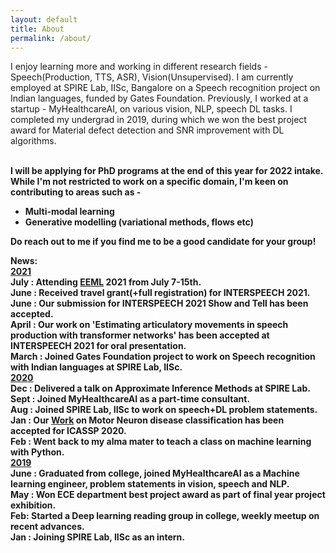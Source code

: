 ```yaml
---
layout: default
title: About
permalink: /about/
---
```

I enjoy learning more and working in different research fields - Speech(Production, TTS, ASR), Vision(Unsupervised). I am currently employed at SPIRE Lab, IISc, Bangalore on a Speech recognition project on Indian languages, funded by Gates Foundation. Previously, I worked at a startup - MyHealthcareAI, on various vision, NLP, speech DL tasks. I completed my undergrad in 2019, during which we won the best project award for Material defect detection and SNR improvement with DL algorithms.
<br><br>

<b>I will be applying for PhD programs at the end of this year for 2022 intake. While I'm not restricted to work on a specific domain, I'm keen on contributing to areas such as -
<ul>
<li>Multi-modal learning</li>
<li>Generative modelling (variational methods, flows etc)</li>
</ul>
<b>Do reach out to me if you find me to be a good candidate for your group!</b>


<b>News:</b><br>
<b><u>2021</u></b><br>
<b>July :</b> Attending <a href='https://www.eeml.eu/'>EEML</a> 2021 from July 7-15th.<br>
<b>June :</b> Received travel grant(+full registration) for INTERSPEECH 2021.<br>
<b>June :</b> Our submission for INTERSPEECH 2021 Show and Tell has been accepted.<br>
<b>April :</b> Our work on 'Estimating articulatory movements in speech production with transformer
networks' has been accepted at INTERSPEECH 2021 for oral presentation.<br>
<b>March :</b> Joined Gates Foundation project to work on Speech recognition with Indian languages at SPIRE Lab, IISc.<br>
<b><u>2020</u></b><br>
<b>Dec :</b> Delivered a talk on Approximate Inference Methods at SPIRE Lab.<br>
<b>Sept :</b> Joined MyHealthcareAI as a part-time consultant.<br>
<b>Aug :</b> Joined SPIRE Lab, IISc to work on speech+DL problem statements.<br>
<b>Jan :</b> Our <a href='https://ieeexplore.ieee.org/document/9053682'>Work</a> on Motor Neuron disease classification has been accepted for ICASSP 2020.<br>
<b>Feb :</b> Went back to my alma mater to teach a class on machine learning with Python. <br>
<b><u>2019</u></b><br>
<b>June :</b> Graduated from college, joined MyHealthcareAI as a Machine learning engineer, problem statements in vision, speech and NLP.<br>
<b>May :</b> Won ECE department best project award as part of final year project exhibition.<br>
<b>Feb: </b> Started a Deep learning reading group in college, weekly meetup on recent advances.<br>
<b>Jan :</b> Joining SPIRE Lab, IISc as an intern.                                      
